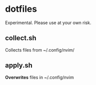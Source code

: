 # dotfiles
Experimental. Please use at your own risk. 


## collect.sh

Collects files from ~/.config/nvim/


## apply.sh

**Overwrites** files in ~/.config/nvim
